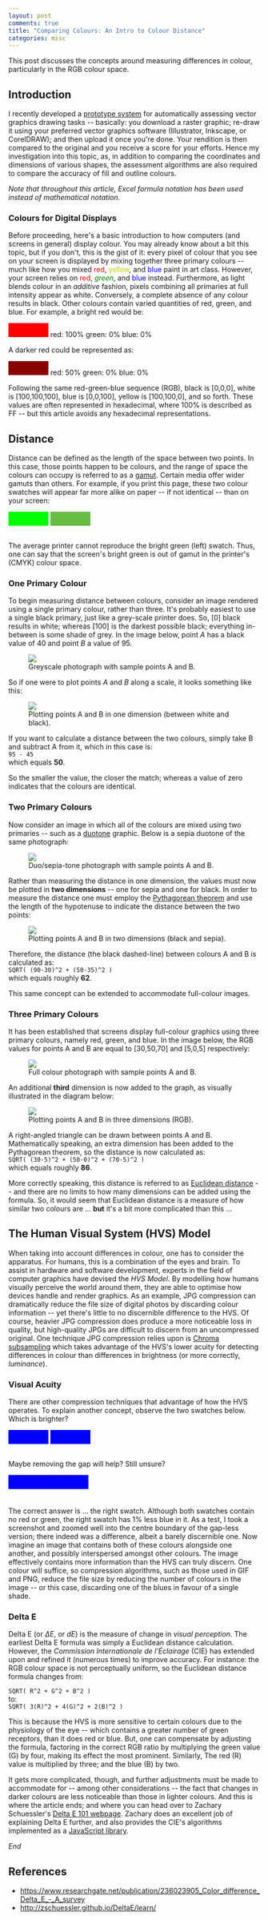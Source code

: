 ```yaml
---
layout: post
comments: true
title: "Comparing Colours: An Intro to Colour Distance"
categories: misc
---
```


This post discusses the concepts around measuring differences in colour, particularly in the RGB colour space.

## Introduction

I recently developed a [prototype system](http://corvet.tabreturn.com) for automatically assessing vector graphics drawing tasks -- basically: you download a raster graphic; re-draw it using your preferred vector graphics software (Illustrator, Inkscape, or CorelDRAW); and then upload it once you're done. Your rendition is then compared to the original and you receive a score for your efforts. Hence my investigation into this topic, as, in addition to comparing the coordinates and dimensions of various shapes, the assessment algorithms are also required to compare the accuracy of fill and outline colours.

*Note that throughout this article, Excel formula notation has been used instead of mathematical notation.*

### Colours for Digital Displays

Before proceeding, here's a basic introduction to how computers (and screens in general) display colour. You may already know about a bit this topic, but if you don't, this is the gist of it: every pixel of colour that you see on your screen is displayed by mixing together three primary colours -- much like how you mixed <span style="color:red">red</span>, <span style="color:#CC0">yellow</span>, and <span style="color:blue">blue</span> paint in art class. However, your screen relies on <span style="color:red">red</span>, <span style="color:green">*green*</span>, and <span style="color:blue">blue</span> instead. Furthermore, as light blends colour in an *additive* fashion, pixels combining all primaries at full intensity appear as white. Conversely, a complete absence of any colour results in black. Other colours contain varied quantities of red, green, and blue. For example, a bright red would be:  

<div style="background-color:red; display:inline-block; width:80px; height:2em"></div>  
red: 100%  
green: 0%  
blue: 0%

A darker red could be represented as:  

<div style="background-color:#800; display:inline-block; width:80px; height:2em"></div>  
red: 50%  
green: 0%  
blue: 0%

Following the same red-green-blue sequence (RGB), black is [0,0,0], white is [100,100,100], blue is [0,0,100], yellow is [100,100,0], and so forth. These values are often represented in hexadecimal, where 100% is described as FF -- but this article avoids any hexadecimal representations.

## Distance

Distance can be defined as the length of the space between two points. In this case, those points happen to be colours, and the range of space the colours can occupy is referred to as a [gamut](https://en.wikipedia.org/wiki/Gamut). Certain media offer wider gamuts than others. For example, if you print this page, these two colour swatches will appear far more alike on paper -- if not identical -- than on your screen:

<div style="background-color:#0F0; display:inline-block; width:80px; height:2em"></div>
<div style="background-color:#69bd45; display:inline-block; width:80px; height:2em"></div>
<div style="clear:both; height:1em"></div>

The average printer cannot reproduce the bright green (left) swatch. Thus, one can say that the screen's bright green is out of gamut in the printer's (CMYK) colour space.

### One Primary Colour

To begin measuring distance between colours, consider an image rendered using a single primary colour, rather than three. It's probably easiest to use a single black primary, just like a grey-scale printer does. So, [0] black results in white; whereas [100] is the darkest possible black; everything in-between is some shade of grey. In the image below, point *A* has a black value of 40 and point *B* a value of 95.

<figure width='100%'>
  <img src="{{ site.url }}/img/cc/greyscale-sample.png" />
  <figcaption>Greyscale photograph with sample points A and B.</figcaption>
</figure>

So if one were to plot points *A* and *B* along a scale, it looks something like this:

<figure>
  <img src="{{ site.url }}/img/cc/greyscale-graph.svg" />
  <figcaption>Plotting points A and B in one dimension (between white and black).</figcaption>
</figure>

If you want to calculate a distance between the two colours, simply take B and subtract A from it, which in this case is:  
`95 - 45`  
which equals **50**.

So the smaller the value, the closer the match; whereas a value of zero indicates that the colours are identical.

### Two Primary Colours

Now consider an image in which all of the colours are mixed using two primaries -- such as a [duotone](https://en.wikipedia.org/wiki/Duotone) graphic. Below is a sepia duotone of the same photograph:

<figure>
  <img src="{{ site.url }}/img/cc/sepia-sample.png" />
  <figcaption>Duo/sepia-tone photograph with sample points A and B.</figcaption>
</figure>

Rather than measuring the distance in one dimension, the values must now be plotted in **two dimensions** -- one for sepia and one for black. In order to measure the distance one must employ the [Pythagorean theorem](https://en.wikipedia.org/wiki/Pythagorean_theorem) and use the length of the hypotenuse to indicate the distance between the two points:

<figure>
  <img src="{{ site.url }}/img/cc/sepia-graph.svg" />
  <figcaption>Plotting points A and B in two dimensions (black and sepia).</figcaption>
</figure>

Therefore, the distance (the black dashed-line) between colours A and B is calculated as:  
`SQRT( (90-30)^2 + (50-35)^2 )`  
which equals roughly **62**.

This same concept can be extended to accommodate full-colour images.

### Three Primary Colours

It has been established that screens display full-colour graphics using three primary colours, namely red, green, and blue. In the image below, the RGB values for points A and B are equal to [30,50,70] and [5,0,5] respectively:

<figure>
  <img src="{{ site.url }}/img/cc/colour-sample.png" />
  <figcaption>Full colour photograph with sample points A and B.</figcaption>
</figure>

An additional **third** dimension is now added to the graph, as visually illustrated in the diagram below:

<figure>
  <img src="{{ site.url }}/img/cc/colour-graph.svg" />
  <figcaption>Plotting points A and B in three dimensions (RGB).</figcaption>
</figure>

A right-angled triangle can be drawn between points A and B. Mathematically speaking, an extra dimension has been added to the Pythagorean theorem, so the distance is now calculated as:  
`SQRT( (30-5)^2 + (50-0)^2 + (70-5)^2 )`  
which equals roughly **86**.

More correctly speaking, this distance is referred to as [Euclidean distance](https://en.wikipedia.org/wiki/Euclidean_distance) -- and there are no limits to how many dimensions can be added using the formula. So, it would seem that Euclidean distance is a measure of how similar two colours are ... **but** it's a bit more complicated than this ...

## The Human Visual System (HVS) Model

When taking into account differences in colour, one has to consider the apparatus. For humans, this is a combination of the eyes and brain. To assist in hardware and software development, experts in the field of computer graphics have devised the *HVS Model*. By modelling how humans visually perceive the world around them, they are able to optimise how devices handle and render graphics. As an example, JPG compression can dramatically reduce the file size of digital photos by discarding colour information -- yet there's little to no discernible difference to the HVS. Of course, heavier JPG compression does produce a more noticeable loss in quality, but high-quality JPGs are difficult to discern from an uncompressed original. One technique JPG compression relies upon is [Chroma subsampling](https://en.wikipedia.org/wiki/Chroma_subsampling) which takes advantage of the HVS's lower acuity for detecting differences in colour than differences in brightness (or more correctly, *luminance*).

### Visual Acuity

There are other compression techniques that advantage of how the HVS operates. To explain another concept, observe the two swatches below. Which is brighter?

<div style="background-color:#0000FC; display:inline-block; width:80px; height:2em"></div>
<div style="background-color:#0000FF; display:inline-block; width:80px; height:2em"></div>
<div style="clear:both; height:1em"></div>

Maybe removing the gap will help? Still unsure?

<div style="background-color:#0000FC; float:left; width:80px; height:2em"></div>
<div style="background-color:#0000FF; float:left; width:80px; height:2em"></div>
<div style="clear:both; height:1.5em"></div>

The correct answer is ... the right swatch. Although both swatches contain no red or green, the right swatch has 1% less blue in it. As a test, I took a screenshot and zoomed well into the centre boundary of the gap-less version; there indeed was a difference, albeit a barely discernible one. Now imagine an image that contains both of these colours alongside one another, and possibly interspersed amongst other colours. The image effectively contains more information than the HVS can truly discern. One colour will suffice, so compression algorithms, such as those used in GIF and PNG, reduce the file size by reducing the number of colours in the image -- or this case, discarding one of the blues in favour of a single shade.

### Delta E

Delta E (or *ΔE*, or *dE*) is the measure of change in *visual perception*. The earliest Delta E formula was simply a Euclidean distance calculation. However, the *Commission Internationale de l'Éclairage* (CIE) has extended upon and refined it (numerous times) to improve accuracy. For instance: the RGB colour space is not perceptually uniform, so the Euclidean distance formula changes from:

`SQRT( R^2 + G^2 + B^2 )`  
to:  
`SQRT( 3(R)^2 + 4(G)^2 + 2(B)^2 )`

This is because the HVS is more sensitive to certain colours due to the physiology of the eye -- which contains a greater number of green receptors, than it does red or blue. But, one can compensate by adjusting the formula, factoring in the correct RGB ratio by multiplying the green value (G) by four, making its effect the most prominent. Similarly, The red (R) value is multiplied by three; and the blue (B) by two.

It gets more complicated, though, and further adjustments must be made to accommodate for -- among other considerations -- the fact that changes in darker colours are less noticeable than those in lighter colours. And this is where the article ends; and where you can head over to Zachary Schuessler's [Delta E 101 webpage](http://zschuessler.github.io/DeltaE/learn/). Zachary does an excellent job of explaining Delta E further, and also provides the CIE's algorithms implemented as a [JavaScript library](https://zschuessler.github.io/DeltaE/).

*End*

## References

* https://www.researchgate.net/publication/236023905_Color_difference_Delta_E_-_A_survey
* http://zschuessler.github.io/DeltaE/learn/
